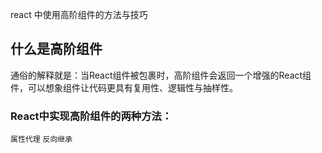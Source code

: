 react 中使用高阶组件的方法与技巧

## 什么是高阶组件

通俗的解释就是：当React组件被包裹时，高阶组件会返回一个增强的React组件，可以想象组件让代码更具有复用性、逻辑性与抽样性。

### React中实现高阶组件的两种方法：
`属性代理`
`反向继承`

